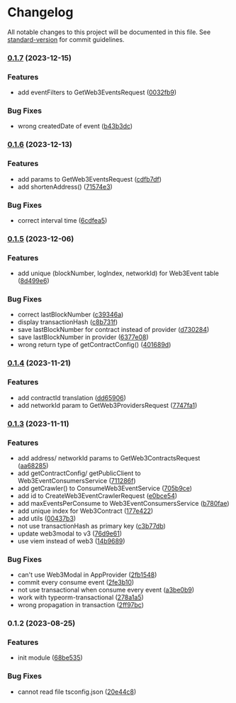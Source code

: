 # Changelog

All notable changes to this project will be documented in this file. See [standard-version](https://github.com/conventional-changelog/standard-version) for commit guidelines.

### [0.1.7](https://github.com/RoxaVN/roxavn/compare/v0.1.6...v0.1.7) (2023-12-15)

### Features

- add eventFilters to GetWeb3EventsRequest ([0032fb9](https://github.com/RoxaVN/roxavn/commit/0032fb943a3a422ca48259fbef5b1340abd6542b))

### Bug Fixes

- wrong createdDate of event ([b43b3dc](https://github.com/RoxaVN/roxavn/commit/b43b3dc24bf14086d7f5d7f0ee7681665a6a2738))

### [0.1.6](https://github.com/RoxaVN/roxavn/compare/v0.1.5...v0.1.6) (2023-12-13)

### Features

- add params to GetWeb3EventsRequest ([cdfb7df](https://github.com/RoxaVN/roxavn/commit/cdfb7dfef2fad7d50e201aa6a8246d73591befe0))
- add shortenAddress() ([71574e3](https://github.com/RoxaVN/roxavn/commit/71574e364e9d663c1207e098411b3ad7ea5b98cf))

### Bug Fixes

- correct interval time ([6cdfea5](https://github.com/RoxaVN/roxavn/commit/6cdfea561b6da6395df63a85d73f9ece40ffdc30))

### [0.1.5](https://github.com/RoxaVN/roxavn/compare/v0.1.4...v0.1.5) (2023-12-06)

### Features

- add unique (blockNumber, logIndex, networkId) for Web3Event table ([8d499e6](https://github.com/RoxaVN/roxavn/commit/8d499e6a513a4af79e127025b627add270da718f))

### Bug Fixes

- correct lastBlockNumber ([c39346a](https://github.com/RoxaVN/roxavn/commit/c39346a7e3af577a2716ac3e29bbe176b0353ce0))
- display transactionHash ([c8b731f](https://github.com/RoxaVN/roxavn/commit/c8b731f1f3f12e08ec9960fcfa2e7cb5b887f5fc))
- save lastBlockNumber for contract instead of provider ([d730284](https://github.com/RoxaVN/roxavn/commit/d730284cfd430ad78616650e9983b07fc74ec364))
- save lastBlockNumber in provider ([6377e08](https://github.com/RoxaVN/roxavn/commit/6377e08b6666eb101dec9f5b5d1928f323ea5f44))
- wrong return type of getContractConfig() ([401689d](https://github.com/RoxaVN/roxavn/commit/401689d23a1c83c43039df274bf3df6fac4722a4))

### [0.1.4](https://github.com/RoxaVN/roxavn/compare/v0.1.3...v0.1.4) (2023-11-21)

### Features

- add contractId translation ([dd65906](https://github.com/RoxaVN/roxavn/commit/dd65906723c851d77944dcb5b46e4df467793248))
- add networkId param to GetWeb3ProvidersRequest ([7747fa1](https://github.com/RoxaVN/roxavn/commit/7747fa10f67fd6b96e5a28d01241d3bcad2c0904))

### [0.1.3](https://github.com/RoxaVN/roxavn/compare/v0.1.2...v0.1.3) (2023-11-11)

### Features

- add address/ networkId params to GetWeb3ContractsRequest ([aa68285](https://github.com/RoxaVN/roxavn/commit/aa68285f248c8c70b2b47c9b67799af1aa04cd9d))
- add getContractConfig/ getPublicClient to Web3EventConsumersService ([711286f](https://github.com/RoxaVN/roxavn/commit/711286f4606f2cd402fd224f86ecd4e25376f7c6))
- add getCrawler() to ConsumeWeb3EventService ([705b9ce](https://github.com/RoxaVN/roxavn/commit/705b9ced79c94096a635f3ed5032b7e48e80339e))
- add id to CreateWeb3EventCrawlerRequest ([e0bce54](https://github.com/RoxaVN/roxavn/commit/e0bce546fce656f21a240b88da2b03011dc4a2c3))
- add maxEventsPerConsume to Web3EventConsumersService ([b780fae](https://github.com/RoxaVN/roxavn/commit/b780fae23585732e739ca80aade8115cc6ae9423))
- add unique index for Web3Contract ([177e422](https://github.com/RoxaVN/roxavn/commit/177e422f3a3d91a8e92e733d77ebbb7e2cbf64a1))
- add utils ([00437b3](https://github.com/RoxaVN/roxavn/commit/00437b39d4b59096217f51f25dd192608ce0f381))
- not use transactionHash as primary key ([c3b77db](https://github.com/RoxaVN/roxavn/commit/c3b77db5ff984d588f509a356f349fa7a07f0810))
- update web3modal to v3 ([76d9e61](https://github.com/RoxaVN/roxavn/commit/76d9e614062c0fa1cba7c6b8871e81248875152a))
- use viem instead of web3 ([14b9689](https://github.com/RoxaVN/roxavn/commit/14b96899e86e062e6c69bfb4eb99489f90e8224c))

### Bug Fixes

- can't use Web3Modal in AppProvider ([2fb1548](https://github.com/RoxaVN/roxavn/commit/2fb154819e80278c22e076c6be06fdcdd9457ffb))
- commit every consume event ([2fe3b10](https://github.com/RoxaVN/roxavn/commit/2fe3b1077bfa06754f363e3d0cf7f3bee84afc80))
- not use transactional when consume every event ([a3be0b9](https://github.com/RoxaVN/roxavn/commit/a3be0b9ad86966abd761d355047d4e33c197ae8e))
- work with typeorm-transactional ([278a1a5](https://github.com/RoxaVN/roxavn/commit/278a1a530bacf894664048f36fa1f87e60b79466))
- wrong propagation in transaction ([2ff97bc](https://github.com/RoxaVN/roxavn/commit/2ff97bc4282cada9a44fc6c2cddd0f2ebf8ba9cd))

### 0.1.2 (2023-08-25)

### Features

- init module ([68be535](https://github.com/RoxaVN/roxavn/commit/68be5359eab16328a8c50ffe4bc6a06ede6b3eeb))

### Bug Fixes

- cannot read file tsconfig.json ([20e44c8](https://github.com/RoxaVN/roxavn/commit/20e44c8e9f1c843291fbabc20209053e1c9b8d80))
